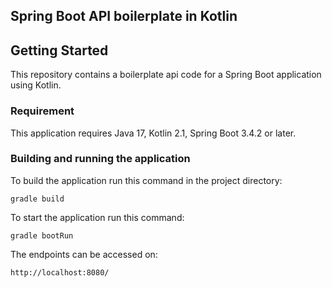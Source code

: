 ## Spring Boot API boilerplate in Kotlin

## Getting Started
This repository contains a boilerplate api code for a Spring Boot application using Kotlin.

### Requirement

This application requires Java 17, Kotlin 2.1, Spring Boot 3.4.2 or later.

### Building and running the application

To build the application run this command in the project directory:
```
gradle build
```
To start the application run this command:
```
gradle bootRun
```
The endpoints can be accessed on:
```
http://localhost:8080/
```
